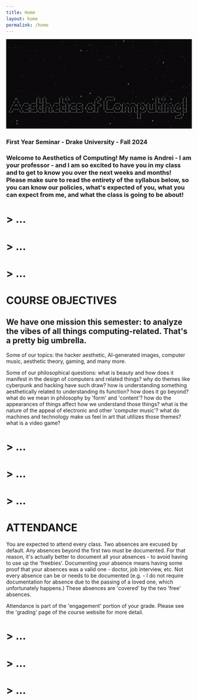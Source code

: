 ```yaml
---
title: Home
layout: home
permalink: /home
---
```



![Alt Text](welcome_aesthetics.gif)


### First Year Seminar - Drake University - Fall 2024

### Welcome to Aesthetics of Computing! My name is Andrei - I am your professor - and I am so excited to have you in my class and to get to know you over the next weeks and months! Please make sure to read the entirety of the syllabus below, so you can know our policies, what's expected of you, what you can expect from me, and what the class is going to be about!

# > ...
# > ...
# > ...

# COURSE OBJECTIVES
## We have one mission this semester: to analyze the vibes of all things computing-related. That's a pretty big umbrella.

Some of our topics: the hacker aesthetic, AI-generated images, computer music, aesthetic theory, gaming, and many more.

Some of our philosophical questions: what is beauty and how does it manifest in the design of computers and related things? why do themes like cyberpunk and hacking have such draw? how is understanding something aesthetically related to understanding its function? how does it go beyond? what do we mean in philosophy by 'form' and 'content'? how do the appearances of things affect how we understand those things? what is the nature of the appeal of electronic and other 'computer music'? what do machines and technology make us feel in art that utilizes those themes? what is a video game?

# > ...
# > ...
# > ...

# ATTENDANCE

You are expected to attend every class. Two absences are excused by default. Any absences beyond the first two must be documented. For that reason, it's actually better to document all your absences - to avoid having to use up the 'freebies'. Documenting your absence means having some proof that your absences was a valid one - doctor, job interview, etc. Not every absence can be or needs to be documented (e.g. - I do not require documentation for absence due to the passing of a loved one, which unfortunately happens.) These absences are 'covered' by the two 'free' absences.

Attendance is part of the 'engagement' portion of your grade. Please see the 'grading' page of the course website for more detail.

# > ...
# > ...
# > ...